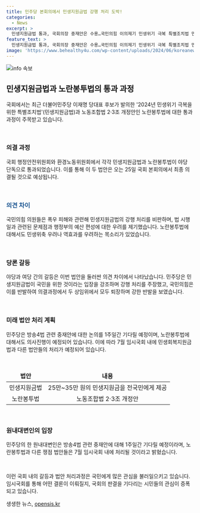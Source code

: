 ```yaml
---
title: 민주당 본회의에서 민생지원금법 강행 처리 도박!
categories:
  - News
excerpt: >
  민생지원금법 통과, 국회의장 중재안은 수용…국민의힘 이의제기 민생위기 극복 특별조치법 민생지원금법이 야당 단독으로 국회 행정안전위원회를 통과했다. 국민의힘 의원들은 폭우피해 등을 고려해 행안위 처리를 반대하며 야당의 강행처리에 반발했다. 이재명 당대표 후보가 발의한 이 법은 전 국민에게 25만~35만 원의 지원금을 제공하는 내용이며, 약 13조 원의 예산이 필요한 것으로 추산된다. 국민의힘은 법의 효과 등에 대한 의문을 제기하고 있으며, 민주당은 국민의 힘을 반발로 인한 행정상의 어려움과 위헌성 논란 등에 대응하고 있다.
feature_text: >
  민생지원금법 통과, 국회의장 중재안은 수용…국민의힘 이의제기 민생위기 극복 특별조치법 민생지원금법이 야당 단독으로 국회 행정안전위원회를 통과했다. 국민의힘 의원들은 폭우피해 등을 고려해 행안위 처리를 반대하며 야당의 강행처리에 반발했다. 이재명 당대표 후보가 발의한 이 법은 전 국민에게 25만~35만 원의 지원금을 제공하는 내용이며, 약 13조 원의 예산이 필요한 것으로 추산된다. 국민의힘은 법의 효과 등에 대한 의문을 제기하고 있으며, 민주당은 국민의 힘을 반발로 인한 행정상의 어려움과 위헌성 논란 등에 대응하고 있다.
image: 'https://www.behealthy4u.com/wp-content/uploads/2024/06/koreanews.jpg'
---
```


<p><img src="https://www.behealthy4u.com/wp-content/uploads/2024/06/koreanews.jpg" alt="info 속보" /></p>

<h2 data-ke-size="size26">민생지원금법과 노란봉투법의 통과 과정</h2>

<p>국회에서는 최근 더불어민주당 이재명 당대표 후보가 발의한 '2024년 민생위기 극복을 위한 특별조치법'(민생지원금법)과 노동조합법 2·3조 개정안인 노란봉투법에 대한 통과 과정이 주목받고 있습니다.</p>

<p data-ke-size="size16">&nbsp;</p>

<h3><b>의결 과정</b></h3>

<p>국회 행정안전위원회와 환경노동위원회에서 각각 민생지원금법과 노란봉투법이 야당 단독으로 통과되었습니다. 이를 통해 이 두 법안은 오는 25일 국회 본회의에서 최종 의결될 것으로 예상됩니다.</p>

<p data-ke-size="size16">&nbsp;</p>

<h3><span style="color: #1a5490;">의견 차이</span></h3>

<p>국민의힘 의원들은 폭우 피해와 관련해 민생지원금법의 강행 처리를 비판하며, 법 시행일과 관련된 문제점과 행정부의 예산 편성에 대한 우려를 제기했습니다. 노란봉투법에 대해서도 민생위축 우려나 역효과를 우려하는 목소리가 있었습니다.</p>

<p data-ke-size="size16">&nbsp;</p>

<h3><b>당론 갈등</b></h3>

<p>야당과 여당 간의 갈등은 이번 법안을 둘러싼 의견 차이에서 나타났습니다. 민주당은 민생지원금법이 국민을 위한 것이라는 입장을 강조하며 강행 처리를 주장했고, 국민의힘은 이를 반발하여 의결과정에서 두 상임위에서 모두 퇴장하며 강한 반발을 보였습니다.</p>

<p data-ke-size="size16">&nbsp;</p>

<h3><b>미래 법안 처리 계획</b></h3>

<p>민주당은 방송4법 관련 중재안에 대한 논의를 1주일간 기다릴 예정이며, 노란봉투법에 대해서도 의사진행이 예정되어 있습니다. 이에 따라 7월 임시국회 내에 민생회복지원금법과 다른 법안들의 처리가 예정되어 있습니다.</p>

<p data-ke-size="size16">&nbsp;</p>

<table>
    <thead>
        <tr>
            <td style="text-align: center; height: 17px;"><b>법안</b></td>
            <td style="text-align: center; height: 17px;"><b>내용</b></td>
        </tr>
    </thead>
    <tbody>
        <tr>
            <td style="text-align: center; height: 17px;">민생지원금법</td>
            <td style="text-align: center; height: 17px;">25만~35만 원의 민생지원금을 전국민에게 제공</td>
        </tr>
        <tr>
            <td style="text-align: center; height: 17px;">노란봉투법</td>
            <td style="text-align: center; height: 17px;">노동조합법 2·3조 개정안</td>
        </tr>
    </tbody>
</table>

<p data-ke-size="size16">&nbsp;</p>

<h3><b>원내대변인의 입장</b></h3>

<p>민주당의 한 원내대변인은 방송4법 관련 중재안에 대해 1주일간 기다릴 예정이라며, 노란봉투법과 다른 쟁점 법안들은 7월 임시국회 내에 처리될 것이라고 밝혔습니다.</p>

<p data-ke-size="size16">&nbsp;</p>

<p>이런 국회 내의 갈등과 법안 처리과정은 국민에게 많은 관심을 불러일으키고 있습니다. 임시국회를 통해 어떤 결론이 이뤄질지, 국회의 판결을 기다리는 시민들의 관심이 증폭되고 있습니다.</p>
생생한 뉴스, <a href="https://opensis.kr" rel="dofollow">opensis.kr</a>


